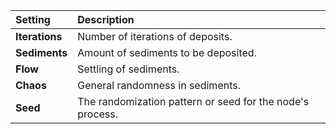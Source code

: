 | Setting        | Description                                               |
| :------------- | :-------------------------------------------------------- |
| **Iterations** | Number of iterations of deposits.                         |
| **Sediments**  | Amount of sediments to be deposited.                      |
| **Flow**       | Settling of sediments.                                    |
| **Chaos**      | General randomness in sediments.                          |
| **Seed**       | The randomization pattern or seed for the node's process. |